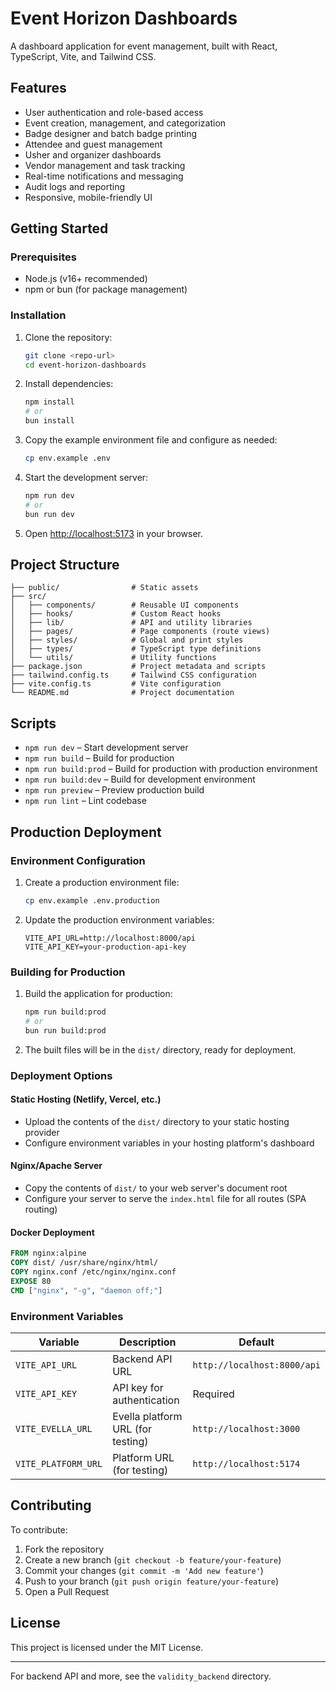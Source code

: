 # Event Horizon Dashboards

A dashboard application for event management, built with React, TypeScript, Vite, and Tailwind CSS.

## Features
- User authentication and role-based access
- Event creation, management, and categorization
- Badge designer and batch badge printing
- Attendee and guest management
- Usher and organizer dashboards
- Vendor management and task tracking
- Real-time notifications and messaging
- Audit logs and reporting
- Responsive, mobile-friendly UI

## Getting Started

### Prerequisites
- Node.js (v16+ recommended)
- npm or bun (for package management)

### Installation

1. Clone the repository:
   ```bash
   git clone <repo-url>
   cd event-horizon-dashboards
   ```
2. Install dependencies:
   ```bash
   npm install
   # or
   bun install
   ```
3. Copy the example environment file and configure as needed:
   ```bash
   cp env.example .env
   ```
4. Start the development server:
   ```bash
   npm run dev
   # or
   bun run dev
   ```
5. Open [http://localhost:5173](http://localhost:5173) in your browser.

## Project Structure

```
├── public/                # Static assets
├── src/
│   ├── components/        # Reusable UI components
│   ├── hooks/             # Custom React hooks
│   ├── lib/               # API and utility libraries
│   ├── pages/             # Page components (route views)
│   ├── styles/            # Global and print styles
│   ├── types/             # TypeScript type definitions
│   └── utils/             # Utility functions
├── package.json           # Project metadata and scripts
├── tailwind.config.ts     # Tailwind CSS configuration
├── vite.config.ts         # Vite configuration
└── README.md              # Project documentation
```

## Scripts
- `npm run dev` – Start development server
- `npm run build` – Build for production
- `npm run build:prod` – Build for production with production environment
- `npm run build:dev` – Build for development environment
- `npm run preview` – Preview production build
- `npm run lint` – Lint codebase

## Production Deployment

### Environment Configuration

1. Create a production environment file:
   ```bash
   cp env.example .env.production
   ```

2. Update the production environment variables:
   ```env
   VITE_API_URL=http://localhost:8000/api
   VITE_API_KEY=your-production-api-key
   ```

### Building for Production

1. Build the application for production:
   ```bash
   npm run build:prod
   # or
   bun run build:prod
   ```

2. The built files will be in the `dist/` directory, ready for deployment.

### Deployment Options

#### Static Hosting (Netlify, Vercel, etc.)
- Upload the contents of the `dist/` directory to your static hosting provider
- Configure environment variables in your hosting platform's dashboard

#### Nginx/Apache Server
- Copy the contents of `dist/` to your web server's document root
- Configure your server to serve the `index.html` file for all routes (SPA routing)

#### Docker Deployment
```dockerfile
FROM nginx:alpine
COPY dist/ /usr/share/nginx/html/
COPY nginx.conf /etc/nginx/nginx.conf
EXPOSE 80
CMD ["nginx", "-g", "daemon off;"]
```

### Environment Variables

| Variable | Description | Default |
|----------|-------------|---------|
| `VITE_API_URL` | Backend API URL | `http://localhost:8000/api` |
| `VITE_API_KEY` | API key for authentication | Required |
| `VITE_EVELLA_URL` | Evella platform URL (for testing) | `http://localhost:3000` |
| `VITE_PLATFORM_URL` | Platform URL (for testing) | `http://localhost:5174` |

## Contributing

To contribute:
1. Fork the repository
2. Create a new branch (`git checkout -b feature/your-feature`)
3. Commit your changes (`git commit -m 'Add new feature'`)
4. Push to your branch (`git push origin feature/your-feature`)
5. Open a Pull Request

## License

This project is licensed under the MIT License.

---

For backend API and more, see the `validity_backend` directory.
